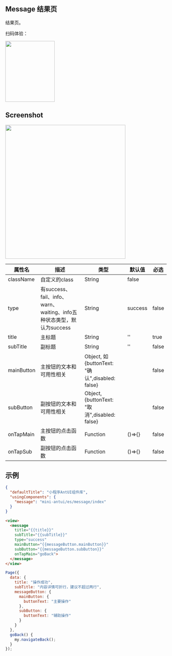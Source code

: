 ## Message 结果页

结果页。

扫码体验：

<img src="https://gw.alipayobjects.com/zos/rmsportal/RpfwagXuCiVLrUgVGSUK.jpeg" width="154" height="190" />

## Screenshot

<img src="https://gw.alipayobjects.com/zos/rmsportal/uknxqYlHxUivizaeeHgH.png" width="375" height="418" />


| 属性名 | 描述 | 类型 | 默认值 | 必选 |
|----- | ----- | ----- | ---- | ---- |
| className| 自定义的class | String| false |
| type | 有success、fail、info、warn、waiting、info五种状态类型，默认为success | String | success | false |
| title | 主标题 | String  | '' | true |
| subTitle | 副标题 | String  | '' | false |
| mainButton | 主按钮的文本和可用性相关 | Object, 如{buttonText: "确认",disabled: false}   |  | false |
| subButton | 副按钮的文本和可用性相关 | Object, {buttonText: "取消",disabled: false}  |  | false | 
| onTapMain | 主按钮的点击函数 | Function  | ()=>{} | false |
| onTapSub | 副按钮的点击函数 | Function  | ()=>{} | false |

## 示例

```json
{
  "defaultTitle": "小程序AntUI组件库",
  "usingComponents": {
    "message": "mini-antui/es/message/index"
  }
}
```

```html
<view>
  <message
    title="{{title}}"
    subTitle="{{subTitle}}"
    type="success" 
    mainButton="{{messageButton.mainButton}}" 
    subButton="{{messageButton.subButton}}" 
    onTapMain="goBack">
  </message>
</view>
``` 

```javascript
Page({
  data: {
    title: "操作成功",
    subTitle: "内容详情可折行，建议不超过两行",
    messageButton: {
      mainButton: {
        buttonText: "主要操作"
      },
      subButton: {
        buttonText: "辅助操作"
      }
    }
  },
  goBack() {
    my.navigateBack();
  }
});
```